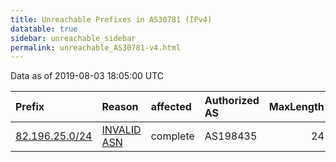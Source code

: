 ```yaml
---
title: Unreachable Prefixes in AS30781 (IPv4)
datatable: true
sidebar: unreachable_sidebar
permalink: unreachable_AS30781-v4.html
---
```


Data as of 2019-08-03 18:05:00 UTC


<div class="datatable-begin"></div>

| Prefix                                                 | Reason                                                                                                | affected   | Authorized AS   |   MaxLength | Anchor                                         |   unreachable /24s |
|:-------------------------------------------------------|:------------------------------------------------------------------------------------------------------|:-----------|:----------------|------------:|:-----------------------------------------------|-------------------:|
| [82.196.25.0/24](https://stat.ripe.net/82.196.25.0/24) | [INVALID ASN](https://rpki-validator.ripe.net/announcement-preview?asn=AS30781&prefix=82.196.25.0/24) | complete   | AS198435        |          24 | [RIPE](unreachable_RIPE_NCC_RPKI_Root-v4.html) |                  1 |

<div class="datatable-end"></div>